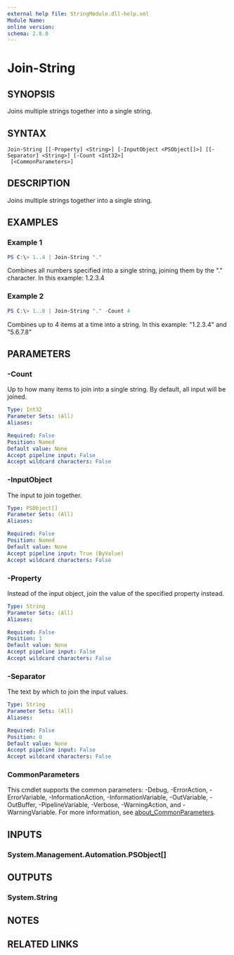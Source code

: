 ```yaml
---
external help file: StringModule.dll-help.xml
Module Name:
online version:
schema: 2.0.0
---
```


# Join-String

## SYNOPSIS
Joins multiple strings together into a single string.

## SYNTAX

```
Join-String [[-Property] <String>] [-InputObject <PSObject[]>] [[-Separator] <String>] [-Count <Int32>]
 [<CommonParameters>]
```

## DESCRIPTION
Joins multiple strings together into a single string.

## EXAMPLES

### Example 1
```powershell
PS C:\> 1..4 | Join-String "."
```

Combines all numbers specified into a single string, joining them by the "." character.
In this example: 1.2.3.4

### Example 2
```powershell
PS C:\> 1..8 | Join-String "." -Count 4
```

Combines up to 4 items at a time into a string.
In this example: "1.2.3.4" and "5.6.7.8"

## PARAMETERS

### -Count
Up to how many items to join into a single string.
By default, all input will be joined.

```yaml
Type: Int32
Parameter Sets: (All)
Aliases:

Required: False
Position: Named
Default value: None
Accept pipeline input: False
Accept wildcard characters: False
```

### -InputObject
The input to join together.

```yaml
Type: PSObject[]
Parameter Sets: (All)
Aliases:

Required: False
Position: Named
Default value: None
Accept pipeline input: True (ByValue)
Accept wildcard characters: False
```

### -Property
Instead of the input object, join the value of the specified property instead.

```yaml
Type: String
Parameter Sets: (All)
Aliases:

Required: False
Position: 1
Default value: None
Accept pipeline input: False
Accept wildcard characters: False
```

### -Separator
The text by which to join the input values.

```yaml
Type: String
Parameter Sets: (All)
Aliases:

Required: False
Position: 0
Default value: None
Accept pipeline input: False
Accept wildcard characters: False
```

### CommonParameters
This cmdlet supports the common parameters: -Debug, -ErrorAction, -ErrorVariable, -InformationAction, -InformationVariable, -OutVariable, -OutBuffer, -PipelineVariable, -Verbose, -WarningAction, and -WarningVariable. For more information, see [about_CommonParameters](http://go.microsoft.com/fwlink/?LinkID=113216).

## INPUTS

### System.Management.Automation.PSObject[]

## OUTPUTS

### System.String

## NOTES

## RELATED LINKS
